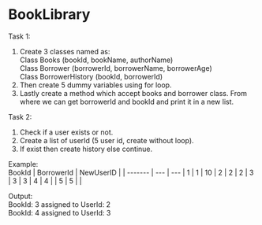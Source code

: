 # BookLibrary
Task 1:
1. Create 3 classes named as:\
   Class Books (bookId, bookName, authorName)\
   Class Borrower (borrowerId, borrowerName, borrowerAge)\
   Class BorrowerHistory (bookId, borrowerId)
2. Then create 5 dummy variables using for loop.
3. Lastly create a method which accept books and borrower class. From where we can get borrowerId and bookId and print it in a new list.

Task 2:
1. Check if a user exists or not.
2. Create a list of userId (5 user id, create without loop). 
3. If exist then create history
   else continue.

Example:\
BookId | BorrowerId | NewUserID |
| ------- | --- | --- |
1 | 1 | 10 |
2 | 2 | 2 |
3 | 3 | 3 |
4 | 4 |  |
5 | 5 |  |

Output:\
BookId: 3 assigned to UserId: 2\
BookId: 4 assigned to UserId: 3
